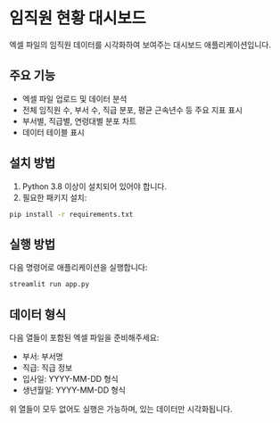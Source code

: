 # 임직원 현황 대시보드

엑셀 파일의 임직원 데이터를 시각화하여 보여주는 대시보드 애플리케이션입니다.

## 주요 기능

- 엑셀 파일 업로드 및 데이터 분석
- 전체 임직원 수, 부서 수, 직급 분포, 평균 근속년수 등 주요 지표 표시
- 부서별, 직급별, 연령대별 분포 차트
- 데이터 테이블 표시

## 설치 방법

1. Python 3.8 이상이 설치되어 있어야 합니다.
2. 필요한 패키지 설치:
```bash
pip install -r requirements.txt
```

## 실행 방법

다음 명령어로 애플리케이션을 실행합니다:
```bash
streamlit run app.py
```

## 데이터 형식

다음 열들이 포함된 엑셀 파일을 준비해주세요:
- 부서: 부서명
- 직급: 직급 정보
- 입사일: YYYY-MM-DD 형식
- 생년월일: YYYY-MM-DD 형식

위 열들이 모두 없어도 실행은 가능하며, 있는 데이터만 시각화됩니다. 